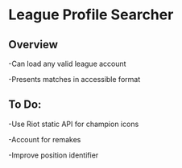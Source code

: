 # League Profile Searcher
## Overview
-Can load any valid league account

-Presents matches in accessible format

## To Do:
-Use Riot static API for champion icons

-Account for remakes

-Improve position identifier

